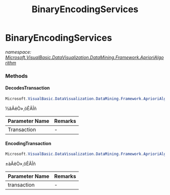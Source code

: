 ﻿---
title: BinaryEncodingServices
---

# BinaryEncodingServices
_namespace: [Microsoft.VisualBasic.DataVisualization.DataMining.Framework.AprioriAlgorithm](N-Microsoft.VisualBasic.DataVisualization.DataMining.Framework.AprioriAlgorithm.html)_



### Methods

#### DecodesTransaction
```csharp
Microsoft.VisualBasic.DataVisualization.DataMining.Framework.AprioriAlgorithm.BinaryEncodingServices.DecodesTransaction(System.String)
```
½âÂëÒ»¸öÊÂÎñ

|Parameter Name|Remarks|
|--------------|-------|
|Transaction|-|


#### EncodingTransaction
```csharp
Microsoft.VisualBasic.DataVisualization.DataMining.Framework.AprioriAlgorithm.BinaryEncodingServices.EncodingTransaction(System.String[])
```
±àÂëÒ»¸öÊÂÎñ

|Parameter Name|Remarks|
|--------------|-------|
|transaction|-|





